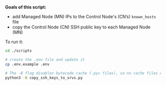 **Goals of this script:**

- add Managed Node (MN) IPs to the Control Node's (CN’s) `known_hosts` file
- copy the Control Node (CN) SSH public key to each Managed Node (MN)

To run it:

```bash
cd ./scripts

# create the .env file and update it
cp .env.example .env

# The -B flag disables bytecode cache (.pyc files), so no cache files will be generated.
python3 -B copy_ssh_keys_to_srvs.py
```